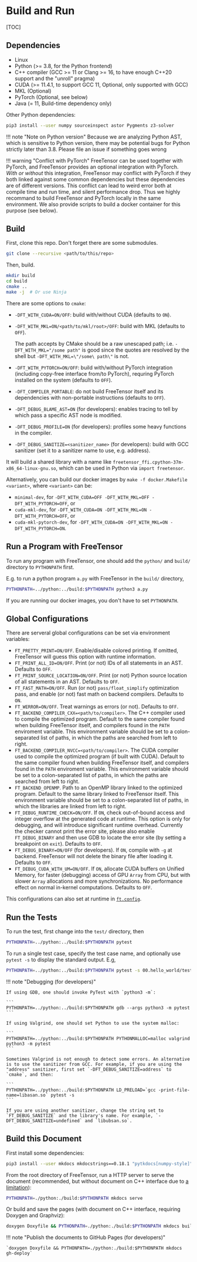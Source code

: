 # Build and Run

[TOC]

## Dependencies

- Linux
- Python (>= 3.8, for the Python frontend)
- C++ compiler (GCC >= 11 or Clang >= 16, to have enough C++20 support and the "unroll" pragma)
- CUDA (>= 11.4.1, to support GCC 11, Optional, only supported with GCC)
- MKL (Optional)
- PyTorch (Optional, see below)
- Java (= 11, Build-time dependency only)

Other Python dependencies:

```sh
pip3 install --user numpy sourceinspect astor Pygments z3-solver
```

!!! note "Note on Python version"
    Because we are analyzing Python AST, which is sensitive to Python version, there may be potential bugs for Python strictly later than 3.8. Please file an issue if something goes wrong

!!! warning "Conflict with PyTorch"
    FreeTensor can be used together with PyTorch, and FreeTensor provides an optional integration with PyTorch. *With or without* this integration, FreeTensor may conflict with PyTorch if they both linked against some common dependencies but these dependencies are of different versions. This conflict can lead to weird error both at compile time and run time, and silent performance drop. Thus we highly recommand to build FreeTensor and PyTorch locally in the same environment. We also provide scripts to build a docker container for this purpose (see below).

## Build

First, clone this repo. Don't forget there are some submodules.

```sh
git clone --recursive <path/to/this/repo>
```

Then, build.

```sh
mkdir build
cd build
cmake ..
make -j  # Or use Ninja
```

There are some options to `cmake`:

- `-DFT_WITH_CUDA=ON/OFF`: build with/without CUDA (defaults to `ON`).
- `-DFT_WITH_MKL=ON/<path/to/mkl/root>/OFF`: build with MKL (defaults to `OFF`).

    The path accepts by CMake should be a raw unescaped path; i.e. `-DFT_WITH_MKL="/some path"` is good since the quotes are resolved by the shell but `-DFT_WITH_MKL=\"/some\ path\"` is not.

- `-DFT_WITH_PYTORCH=ON/OFF`: build with/without PyTorch integration (including copy-free interface from/to PyTorch), requring PyTorch installed on the system (defaults to `OFF`).
- `-DFT_COMPILER_PORTABLE`: do not build FreeTensor itself and its dependencies with non-portable instructions (defaults to `OFF`).
- `-DFT_DEBUG_BLAME_AST=ON` (for developers): enables tracing to tell by which pass a specific AST node is modified.
- `-DFT_DEBUG_PROFILE=ON` (for developers): profiles some heavy functions in the compiler.
- `-DFT_DEBUG_SANITIZE=<sanitizer_name>` (for developers): build with GCC sanitizer (set it to a sanitizer name to use, e.g. address).

It will build a shared library with a name like `freetensor_ffi.cpython-37m-x86_64-linux-gnu.so`, which can be used in Python via `import freetensor`.

Alternatively, you can build our docker images by `make -f docker.Makefile <variant>`, where `<variant>` can be:

- `minimal-dev`, for `-DFT_WITH_CUDA=OFF -DFT_WITH_MKL=OFF -DFT_WITH_PYTORCH=OFF`, or
- `cuda-mkl-dev`, for `-DFT_WITH_CUDA=ON -DFT_WITH_MKL=ON -DFT_WITH_PYTORCH=OFF`, or
- `cuda-mkl-pytorch-dev`, for `-DFT_WITH_CUDA=ON -DFT_WITH_MKL=ON -DFT_WITH_PYTORCH=ON`.

## Run a Program with FreeTensor

To run any program with FreeTensor, one should add the `python/` and `build/` directory to `PYTHONPATH` first.

E.g. to run a python program `a.py` with FreeTensor in the `build/` directory,

```sh
PYTHONPATH=../python:../build:$PYTHONPATH python3 a.py
```

If you are running our docker images, you don't have to set `PYTHONPATH`.

## Global Configurations

There are serveral global configurations can be set via environment variables:

- `FT_PRETTY_PRINT=ON/OFF`. Enable/disable colored printing. If omitted, FreeTensor will guess this option with runtime information.
- `FT_PRINT_ALL_ID=ON/OFF`. Print (or not) IDs of all statements in an AST. Defaults to `OFF`.
- `FT_PRINT_SOURCE_LOCATION=ON/OFF`. Print (or not) Python source location of all statements in an AST. Defaults to `OFF`.
- `FT_FAST_MATH=ON/OFF`. Run (or not) `pass/float_simplify` optimization pass, and enable (or not) fast math on backend compilers. Defaults to `ON`.
- `FT_WERROR=ON/OFF`. Treat warnings as errors (or not). Defaults to `OFF`.
- `FT_BACKEND_COMPILER_CXX=<path/to/compiler>`. The C++ compiler used to compile the optimized program. Default to the same compiler found when building FreeTensor itself, and compilers found in the `PATH` enviroment variable. This environment variable should be set to a colon-separated list of paths, in which the paths are searched from left to right.
- `FT_BACKEND_COMPILER_NVCC=<path/to/compiler>`. The CUDA compiler used to compile the optimized program (if built with CUDA). Default to the same compiler found when building FreeTensor itself, and compilers found in the `PATH` enviroment variable. This environment variable should be set to a colon-separated list of paths, in which the paths are searched from left to right.
- `FT_BACKEND_OPENMP`. Path to an OpenMP library linked to the optimized program. Default to the same library linked to FreeTensor itself. This environment variable should be set to a colon-separated list of paths, in which the libraries are linked from left to right.
- `FT_DEBUG_RUNTIME_CHECK=ON/OFF`. If `ON`, check out-of-bound access and integer overflow at the generated code at runtime. This option is only for debugging, and will introduce significant runtime overhead. Currently the checker cannot print the error site, please also enable `FT_DEBUG_BINARY` and then use GDB to locate the error site (by setting a breakpoint on `exit`). Defaults to `OFF`.
- `FT_DEBUG_BINARY=ON/OFF` (for developers). If `ON`, compile with `-g` at backend. FreeTensor will not delete the binary file after loading it. Defaults to `OFF`.
- `FT_DEBUG_CUDA_WITH_UM=ON/OFF`. If `ON`, allocate CUDA buffers on Unified Memory, for faster (debugging) access of GPU `Array` from CPU, but with slower `Array` allocations and more synchronizations. No performance effect on normal in-kernel computations. Defaults to `OFF`.

This configurations can also set at runtime in [`ft.config`](../../api/#freetensor.core.config).

## Run the Tests

To run the test, first change into the `test/` directory, then

```sh
PYTHONPATH=../python:../build:$PYTHONPATH pytest
```

To run a single test case, specify the test case name, and optionally use `pytest -s` to display the standard output. E.g,

```sh
PYTHONPATH=../python:../build:$PYTHONPATH pytest -s 00.hello_world/test_basic.py::test_hello_world
```

!!! note "Debugging (for developers)"

    If using GDB, one should invoke PyTest with `python3 -m`:

    ```
    PYTHONPATH=../python:../build:$PYTHONPATH gdb --args python3 -m pytest
    ```

    If using Valgrind, one should set Python to use the system malloc:

    ```
    PYTHONPATH=../python:../build:$PYTHONPATH PYTHONMALLOC=malloc valgrind python3 -m pytest
    ```

    Sometimes Valgrind is not enough to detect some errors. An alternative is to use the sanitizer from GCC. For example, if you are using the "address" sanitizer, first set `-DFT_DEBUG_SANITIZE=address` to `cmake`, and then:

    ```
    PYTHONPATH=../python:../build:$PYTHONPATH LD_PRELOAD=`gcc -print-file-name=libasan.so` pytest -s
    ```

    If you are using another sanitizer, change the string set to `FT_DEBUG_SANITIZE` and the library's name. For example, `-DFT_DEBUG_SANITIZE=undefined` and `libubsan.so`.

## Build this Document

First install some dependencies:

```sh
pip3 install --user mkdocs mkdocstrings==0.18.1 "pytkdocs[numpy-style]"
```

From the root directory of FreeTensor, run a HTTP server to serve the document (recommended, but without document on C++ interface due to [a limitation](https://github.com/mkdocs/mkdocs/issues/1901)):

```sh
PYTHONPATH=./python:./build:$PYTHONPATH mkdocs serve
```

Or build and save the pages (with document on C++ interface, requiring Doxygen and Graphviz):

```sh
doxygen Doxyfile && PYTHONPATH=./python:./build:$PYTHONPATH mkdocs build
```

!!! note "Publish the documents to GitHub Pages (for developers)"

    `doxygen Doxyfile && PYTHONPATH=./python:./build:$PYTHONPATH mkdocs gh-deploy`
